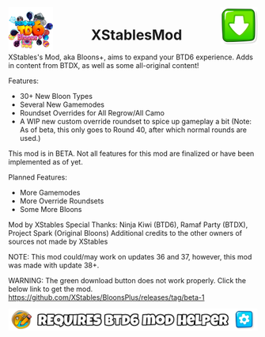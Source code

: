 <a href="https://github.com/doombubbles/template-mod/releases/latest/download/XStablesMod.dll">
    <img align="left" alt="Icon" height="90" src="Icon.png">
    <img align="right" alt="Download" height="75" src="https://raw.githubusercontent.com/gurrenm3/BTD-Mod-Helper/master/BloonsTD6%20Mod%20Helper/Resources/DownloadBtn.png">
</a>

<h1 align="center">XStablesMod</h1>

XStables's Mod, aka Bloons+, aims to expand your BTD6 experience. Adds in content from BTDX, as well as some all-original content!

Features:
- 30+ New Bloon Types
- Several New Gamemodes
- Roundset Overrides for All Regrow/All Camo
- A WIP new custom override roundset to spice up gameplay a bit (Note: As of beta, this only goes to Round 40, after which normal rounds are used.)

This mod is in BETA. Not all features for this mod are finalized or have been implemented as of yet.

Planned Features:
- More Gamemodes
- More Override Roundsets
- Some More Bloons

Mod by XStables
Special Thanks: Ninja Kiwi (BTD6), Ramaf Party (BTDX), Project Spark (Original Bloons)
Additional credits to the other owners of sources not made by XStables

NOTE: This mod could/may work on updates 36 and 37, however, this mod was made with update 38+.

WARNING: The green download button does not work properly. Click the below link to get the mod.
https://github.com/XStables/BloonsPlus/releases/tag/beta-1

[![Requires BTD6 Mod Helper](https://raw.githubusercontent.com/gurrenm3/BTD-Mod-Helper/master/banner.png)](https://github.com/gurrenm3/BTD-Mod-Helper#readme)
